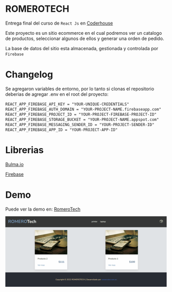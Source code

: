 # ROMEROTECH
Entrega final del curso de `React Js` en [Coderhouse](https://www.coderhouse.com/online/reactjs)

Este proyecto es un sitio ecommerce en el cual podremos ver un catalogo de productos, seleccionar algunos de ellos y generar una orden de pedido.

La base de datos del sitio esta almacenada, gestionada y controlada por `Firebase`

# Changelog

<!-- Se agrego un panel, para gestionar las entradas de los productos -->

Se agregaron variables de entorno, por lo tanto si clonas el repositorio deberias de agregar .env en el root del proyecto:
```
REACT_APP_FIREBASE_API_KEY = "YOUR-UNIQUE-CREDENTIALS"
REACT_APP_FIREBASE_AUTH_DOMAIN = "YOUR-PROJECT-NAME.firebaseapp.com"
REACT_APP_FIREBASE_PROJECT_ID = "YOUR-PROJECT-FIREBASE-PROJECT-ID"
REACT_APP_FIREBASE_STORAGE_BUCKET = "YOUR-PROJECT-NAME.appspot.com"
REACT_APP_FIREBASE_MESSAGING_SENDER_ID = "YOUR-PROJECT-SENDER-ID"
REACT_APP_FIREBASE_APP_ID = "YOUR-PROJECT-APP-ID"

```

# Librerias

[Bulma.io](https://bulma.io/)

[Firebase](https://firebase.google.com/)

# Demo
Puede ver la demo en: [RomeroTech](https://romerotech.herokuapp.com/)
<!-- Puede ver la demo panel en: [RomeroTech-panel](https://romerotech.herokuapp.com/panel) -->

![DEMOgif.](/public/Animation.gif "Demo")